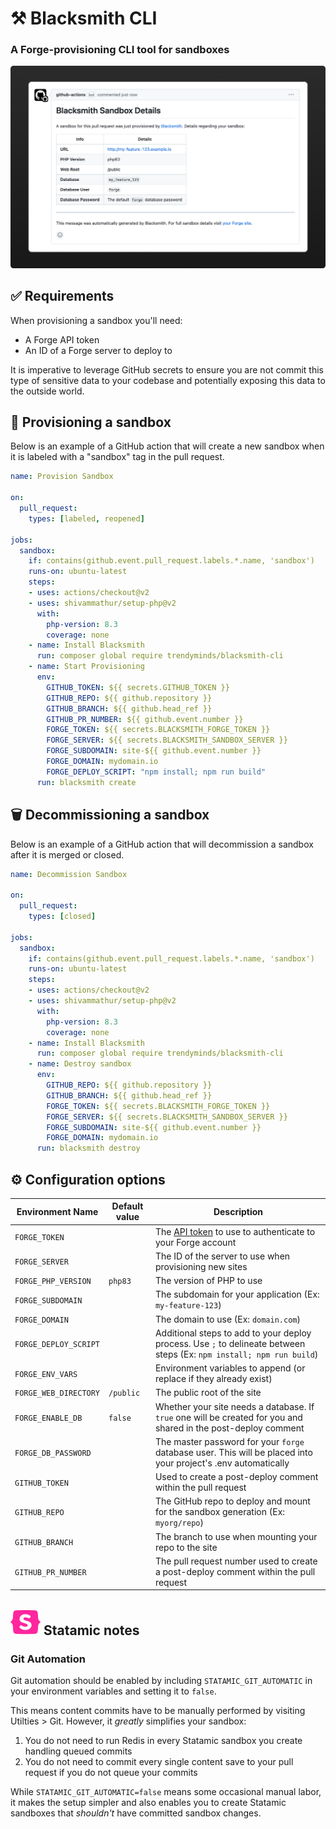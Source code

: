 # ⚒️ Blacksmith CLI
### A Forge-provisioning CLI tool for sandboxes

<img src="docs/preview.png" alt="The confirmation notice posted in a pull request when Blacksmith has provisioned a site to your Laravel Forge server">

## ✅ Requirements

When provisioning a sandbox you'll need:
- A Forge API token
- An ID of a Forge server to deploy to

It is imperative to leverage GitHub secrets to ensure you are not commit this type of sensitive data to your codebase and potentially exposing this data to the outside world.

## 🚀 Provisioning a sandbox

Below is an example of a GitHub action that will create a new sandbox when it is labeled with a "sandbox" tag in the pull request.

```yaml
name: Provision Sandbox

on:
  pull_request:
    types: [labeled, reopened]

jobs:
  sandbox:
    if: contains(github.event.pull_request.labels.*.name, 'sandbox')
    runs-on: ubuntu-latest
    steps:
    - uses: actions/checkout@v2
    - uses: shivammathur/setup-php@v2
      with:
        php-version: 8.3
        coverage: none
    - name: Install Blacksmith
      run: composer global require trendyminds/blacksmith-cli
    - name: Start Provisioning
      env:
        GITHUB_TOKEN: ${{ secrets.GITHUB_TOKEN }}
        GITHUB_REPO: ${{ github.repository }}
        GITHUB_BRANCH: ${{ github.head_ref }}
        GITHUB_PR_NUMBER: ${{ github.event.number }}
        FORGE_TOKEN: ${{ secrets.BLACKSMITH_FORGE_TOKEN }}
        FORGE_SERVER: ${{ secrets.BLACKSMITH_SANDBOX_SERVER }}
        FORGE_SUBDOMAIN: site-${{ github.event.number }}
        FORGE_DOMAIN: mydomain.io
        FORGE_DEPLOY_SCRIPT: "npm install; npm run build"
      run: blacksmith create
```

## 🗑️ Decommissioning a sandbox

Below is an example of a GitHub action that will decommission a sandbox after it is merged or closed.

```yaml
name: Decommission Sandbox

on:
  pull_request:
    types: [closed]

jobs:
  sandbox:
    if: contains(github.event.pull_request.labels.*.name, 'sandbox')
    runs-on: ubuntu-latest
    steps:
    - uses: actions/checkout@v2
    - uses: shivammathur/setup-php@v2
      with:
        php-version: 8.3
        coverage: none
    - name: Install Blacksmith
      run: composer global require trendyminds/blacksmith-cli
    - name: Destroy sandbox
      env:
        GITHUB_REPO: ${{ github.repository }}
        GITHUB_BRANCH: ${{ github.head_ref }}
        FORGE_TOKEN: ${{ secrets.BLACKSMITH_FORGE_TOKEN }}
        FORGE_SERVER: ${{ secrets.BLACKSMITH_SANDBOX_SERVER }}
        FORGE_SUBDOMAIN: site-${{ github.event.number }}
        FORGE_DOMAIN: mydomain.io
      run: blacksmith destroy
```

## ⚙️ Configuration options

| Environment Name       |  Default value  |  Description                                                                                                            |
|------------------------|-----------------|-------------------------------------------------------------------------------------------------------------------------|
| `FORGE_TOKEN`          |                 | The [API token](https://forge.laravel.com/docs/accounts/api) to use to authenticate to your Forge account               |
| `FORGE_SERVER`         |                 | The ID of the server to use when provisioning new sites                                                                 |
| `FORGE_PHP_VERSION`    | `php83`         | The version of PHP to use                                                                                               |
| `FORGE_SUBDOMAIN`      |                 | The subdomain for your application (Ex: `my-feature-123`)                                                               |
| `FORGE_DOMAIN`         |                 | The domain to use (Ex: `domain.com`)                                                                                    |
| `FORGE_DEPLOY_SCRIPT`  |                 | Additional steps to add to your deploy process. Use `;` to delineate between steps (Ex: `npm install; npm run build`)   |
| `FORGE_ENV_VARS`       |                 | Environment variables to append (or replace if they already exist)                                                      |
| `FORGE_WEB_DIRECTORY`  | `/public`       | The public root of the site                                                                                             |
| `FORGE_ENABLE_DB`      | `false`         | Whether your site needs a database. If `true` one will be created for you and shared in the post-deploy comment         |
| `FORGE_DB_PASSWORD`    |                 | The master password for your `forge` database user. This will be placed into your project's .env automatically          |
| `GITHUB_TOKEN`         |                 | Used to create a post-deploy comment within the pull request                                                            |
| `GITHUB_REPO`          |                 | The GitHub repo to deploy and mount for the sandbox generation (Ex: `myorg/repo`)                                      |
| `GITHUB_BRANCH`        |                 | The branch to use when mounting your repo to the site                                                                  |
| `GITHUB_PR_NUMBER`     |                 | The pull request number used to create a post-deploy comment within the pull request                                   |

## <img src="docs/statamic.svg" alt="Statamic"> Statamic notes

### Git Automation
Git automation should be enabled by including `STATAMIC_GIT_AUTOMATIC` in your environment variables and setting it to `false`.

This means content commits have to be manually performed by visiting Utilties > Git. However, it _greatly_ simplifies your sandbox:

1. You do not need to run Redis in every Statamic sandbox you create handling queued commits
2. You do not need to commit every single content save to your pull request if you do not queue your commits

While `STATAMIC_GIT_AUTOMATIC=false` means some occasional manual labor, it makes the setup simpler and also enables you to create Statamic sandboxes that _shouldn't_ have committed sandbox changes.
